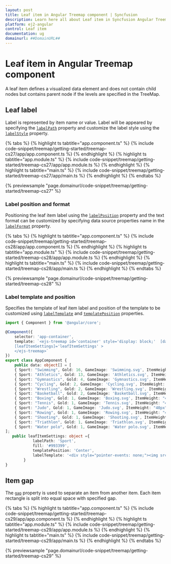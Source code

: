 ```yaml
---
layout: post
title: Leaf item in Angular Treemap component | Syncfusion
description: Learn here all about Leaf item in Syncfusion Angular Treemap component of Syncfusion Essential JS 2 and more.
platform: ej2-angular
control: Leaf item 
documentation: ug
domainurl: ##DomainURL##
---
```


# Leaf item in Angular Treemap component

A leaf item defines a visualized data element and does not contain child nodes but contains parent node if the levels are specified in the TreeMap.

## Leaf label

Label is represented by item name or value. Label will be appeared by specifying the [`labelPath`](https://ej2.syncfusion.com/angular/documentation/api/treemap/leafItemSettingsModel/#labelpath) property and customize the label style using the [`labelStyle`](https://ej2.syncfusion.com/angular/documentation/api/treemap/leafItemSettingsModel/#labelstyle) property.

{% tabs %}
{% highlight ts tabtitle="app.component.ts" %}
{% include code-snippet/treemap/getting-started/treemap-cs27/app/app.component.ts %}
{% endhighlight %}
{% highlight ts tabtitle="app.module.ts" %}
{% include code-snippet/treemap/getting-started/treemap-cs27/app/app.module.ts %}
{% endhighlight %}
{% highlight ts tabtitle="main.ts" %}
{% include code-snippet/treemap/getting-started/treemap-cs27/app/main.ts %}
{% endhighlight %}
{% endtabs %}
  
{% previewsample "page.domainurl/code-snippet/treemap/getting-started/treemap-cs27" %}

<!-- markdownlint-disable MD036 -->

### Label position and format

Positioning the leaf item label using the [`labelPosition`](https://ej2.syncfusion.com/angular/documentation/api/treemap/leafItemSettingsModel/#labelposition) property and the text format can be customized by specifying data source properties name in the [`labelFormat`](https://ej2.syncfusion.com/angular/documentation/api/treemap/leafItemSettingsModel/#labelformat) property.

{% tabs %}
{% highlight ts tabtitle="app.component.ts" %}
{% include code-snippet/treemap/getting-started/treemap-cs28/app/app.component.ts %}
{% endhighlight %}
{% highlight ts tabtitle="app.module.ts" %}
{% include code-snippet/treemap/getting-started/treemap-cs28/app/app.module.ts %}
{% endhighlight %}
{% highlight ts tabtitle="main.ts" %}
{% include code-snippet/treemap/getting-started/treemap-cs28/app/main.ts %}
{% endhighlight %}
{% endtabs %}
  
{% previewsample "page.domainurl/code-snippet/treemap/getting-started/treemap-cs28" %}

<!-- markdownlint-disable MD036 -->

### Label template and position

Specifies the template of leaf item label and position of the template to be customized using [`labelTemplate`](https://ej2.syncfusion.com/angular/documentation/api/treemap/leafItemSettingsModel/#labeltemplate) and [`templatePosition`](https://ej2.syncfusion.com/angular/documentation/api/treemap/leafItemSettingsModel/#labelposition) properties.

```typescript
import { Component } from '@angular/core';

@Component({
    selector: 'app-container',
    template: `<ejs-treemap id='container' style='display: block;'  [dataSource]='data' weightValuePath='Gold'
    [leafItemSettings]='leafItemSettings' >
    </ejs-treemap>`
})
export class AppComponent {
    public data: object[] = [
    { Sport: "Swimming", Gold: 16, GameImage: 'Swimming.svg', ItemHeight: "180px", ItemWidth: '180px' },
    { Sport: "Athletics", Gold: 13, GameImage: 'Athletics.svg', ItemHeight: "70px", ItemWidth: '70px' },
    { Sport: "Gymnastics", Gold: 4, GameImage: 'Gymnastics.svg', ItemHeight: "80px", ItemWidth: '80px' },
    { Sport: "Cycling", Gold: 2, GameImage: 'Cycling.svg', ItemHeight: "50px", ItemWidth: '50px' },
    { Sport: "Wrestling", Gold: 2, GameImage: 'Wrestling.svg', ItemHeight: "60px", ItemWidth: '50px' },
    { Sport: "Basketball", Gold: 2, GameImage: 'Basketball.svg', ItemHeight: "50px", ItemWidth: '50px' },
    { Sport: "Boxing", Gold: 1, GameImage: 'Boxing.svg', ItemHeight: "40px", ItemWidth: '30px' },
    { Sport: "Tennis", Gold: 1, GameImage: 'Tennis.svg', ItemHeight: "40px", ItemWidth: '40px' },
    { Sport: "Judo", Gold: 1, GameImage: 'Judo.svg', ItemHeight: "40px", ItemWidth: '40px' },
    { Sport: "Rowing", Gold: 1, GameImage: 'Rowing.svg', ItemHeight: "40px", ItemWidth: '40px' },
    { Sport: "Shooting", Gold: 1, GameImage: 'Shooting.svg', ItemHeight: "40px", ItemWidth: '40px' },
    { Sport: "Triathlon", Gold: 1, GameImage: 'Triathlon.svg', ItemHeight: "40px", ItemWidth: '40px' },
    { Sport: "Water polo", Gold: 1, GameImage: 'Water polo.svg', ItemHeight: "40px", ItemWidth: '40px' }
];
   public leafItemSettings: object ={
            labelPath: 'Sport',
            fill: '#993399',
            templatePosition: 'Center',
            labelTemplate: '<div style="pointer-events: none;"><img src="src/treemap/image></img></div>'
        }
}

```

<!-- markdownlint-disable MD036 -->

## Item gap

The [`gap`](https://ej2.syncfusion.com/angular/documentation/api/treemap/leafItemSettingsModel/#gap) property is used to separate an item from another item. Each item rectangle is split into equal space with specified gap.

{% tabs %}
{% highlight ts tabtitle="app.component.ts" %}
{% include code-snippet/treemap/getting-started/treemap-cs29/app/app.component.ts %}
{% endhighlight %}
{% highlight ts tabtitle="app.module.ts" %}
{% include code-snippet/treemap/getting-started/treemap-cs29/app/app.module.ts %}
{% endhighlight %}
{% highlight ts tabtitle="main.ts" %}
{% include code-snippet/treemap/getting-started/treemap-cs29/app/main.ts %}
{% endhighlight %}
{% endtabs %}
  
{% previewsample "page.domainurl/code-snippet/treemap/getting-started/treemap-cs29" %}